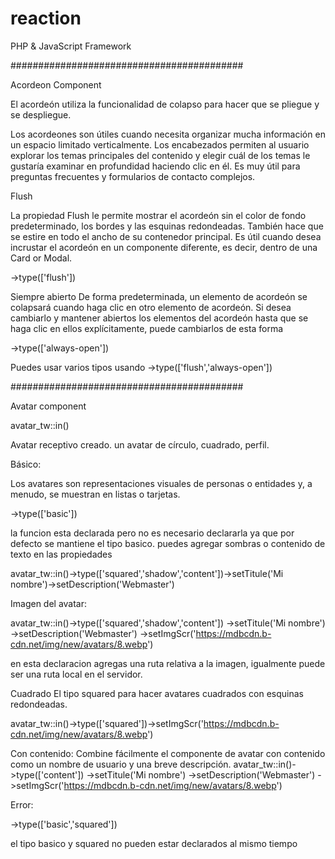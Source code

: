 # reaction
PHP &amp; JavaScript Framework

##########################################

Acordeon Component

El acordeón utiliza la funcionalidad de colapso para hacer que se pliegue y se despliegue.

Los acordeones son útiles cuando necesita organizar mucha información en un espacio limitado verticalmente. Los encabezados permiten al usuario explorar los temas principales del contenido y elegir cuál de los temas le gustaría examinar en profundidad haciendo clic en él. Es muy útil para preguntas frecuentes y formularios de contacto complejos.

Flush

La propiedad Flush le permite mostrar el acordeón sin el color de fondo predeterminado, los bordes y las esquinas redondeadas. También hace que se estire en todo el ancho de su contenedor principal. Es útil cuando desea incrustar el acordeón en un componente diferente, es decir, dentro de una Card or Modal.

->type(['flush'])

Siempre abierto
De forma predeterminada, un elemento de acordeón se colapsará cuando haga clic en otro elemento de acordeón. Si desea cambiarlo y mantener abiertos los elementos del acordeón hasta que se haga clic en ellos explícitamente, puede cambiarlos de esta forma

->type(['always-open'])

Puedes usar varios tipos usando
->type(['flush','always-open'])

##########################################

Avatar component

avatar_tw::in()

Avatar receptivo creado. un avatar de círculo, cuadrado, perfil.

Básico:

Los avatares son representaciones visuales 
de personas o entidades y, a menudo, 
se muestran en listas o tarjetas.

->type(['basic'])

la funcion esta declarada pero no es necesario declararla 
ya que por defecto se mantiene el tipo basico.
puedes agregar sombras o contenido de texto en las propiedades

avatar_tw::in()->type(['squared','shadow','content'])->setTitule('Mi nombre')->setDescription('Webmaster')

Imagen del avatar:

 avatar_tw::in()->type(['squared','shadow','content'])
                    ->setTitule('Mi nombre')
                    ->setDescription('Webmaster')
                    ->setImgScr('https://mdbcdn.b-cdn.net/img/new/avatars/8.webp')
					
en esta declaracion agregas una ruta relativa a la imagen,
 igualmente puede ser una ruta local en el servidor.					

Cuadrado
El tipo squared para hacer avatares cuadrados con esquinas redondeadas.

avatar_tw::in()->type(['squared'])->setImgScr('https://mdbcdn.b-cdn.net/img/new/avatars/8.webp')

Con contenido:
Combine fácilmente el componente de avatar con contenido 
como un nombre de usuario y una breve descripción.
 avatar_tw::in()->type(['content'])
						->setTitule('Mi nombre')
						->setDescription('Webmaster')
						->setImgScr('https://mdbcdn.b-cdn.net/img/new/avatars/8.webp')


Error:

->type(['basic','squared'])

el tipo basico y squared no pueden estar declarados al mismo tiempo
